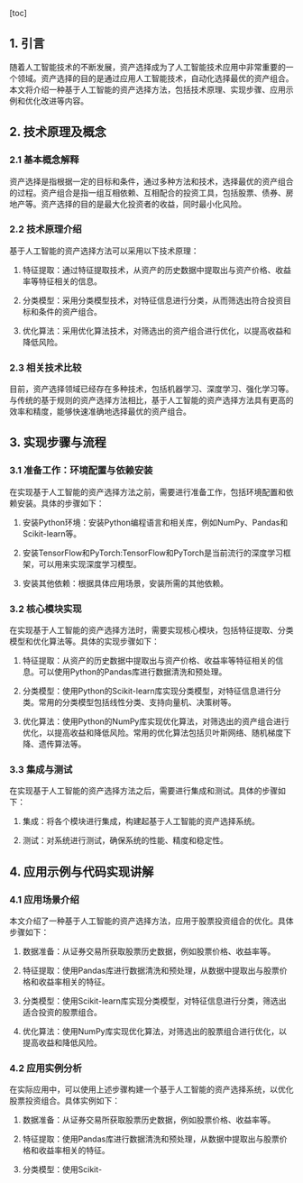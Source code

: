 
[toc]                    
                
                
## 1. 引言

随着人工智能技术的不断发展，资产选择成为了人工智能技术应用中非常重要的一个领域。资产选择的目的是通过应用人工智能技术，自动化选择最优的资产组合。本文将介绍一种基于人工智能的资产选择方法，包括技术原理、实现步骤、应用示例和优化改进等内容。

## 2. 技术原理及概念

### 2.1 基本概念解释

资产选择是指根据一定的目标和条件，通过多种方法和技术，选择最优的资产组合的过程。资产组合是指一组互相依赖、互相配合的投资工具，包括股票、债券、房地产等。资产选择的目的是最大化投资者的收益，同时最小化风险。

### 2.2 技术原理介绍

基于人工智能的资产选择方法可以采用以下技术原理：

1. 特征提取：通过特征提取技术，从资产的历史数据中提取出与资产价格、收益率等特征相关的信息。

2. 分类模型：采用分类模型技术，对特征信息进行分类，从而筛选出符合投资目标和条件的资产组合。

3. 优化算法：采用优化算法技术，对筛选出的资产组合进行优化，以提高收益和降低风险。

### 2.3 相关技术比较

目前，资产选择领域已经存在多种技术，包括机器学习、深度学习、强化学习等。与传统的基于规则的资产选择方法相比，基于人工智能的资产选择方法具有更高的效率和精度，能够快速准确地选择最优的资产组合。

## 3. 实现步骤与流程

### 3.1 准备工作：环境配置与依赖安装

在实现基于人工智能的资产选择方法之前，需要进行准备工作，包括环境配置和依赖安装。具体的步骤如下：

1. 安装Python环境：安装Python编程语言和相关库，例如NumPy、Pandas和Scikit-learn等。

2. 安装TensorFlow和PyTorch:TensorFlow和PyTorch是当前流行的深度学习框架，可以用来实现深度学习模型。

3. 安装其他依赖：根据具体应用场景，安装所需的其他依赖。

### 3.2 核心模块实现

在实现基于人工智能的资产选择方法时，需要实现核心模块，包括特征提取、分类模型和优化算法等。具体的实现步骤如下：

1. 特征提取：从资产的历史数据中提取出与资产价格、收益率等特征相关的信息。可以使用Python的Pandas库进行数据清洗和预处理。

2. 分类模型：使用Python的Scikit-learn库实现分类模型，对特征信息进行分类。常用的分类模型包括线性分类、支持向量机、决策树等。

3. 优化算法：使用Python的NumPy库实现优化算法，对筛选出的资产组合进行优化，以提高收益和降低风险。常用的优化算法包括贝叶斯网络、随机梯度下降、遗传算法等。

### 3.3 集成与测试

在实现基于人工智能的资产选择方法之后，需要进行集成和测试。具体的步骤如下：

1. 集成：将各个模块进行集成，构建起基于人工智能的资产选择系统。

2. 测试：对系统进行测试，确保系统的性能、精度和稳定性。

## 4. 应用示例与代码实现讲解

### 4.1 应用场景介绍

本文介绍了一种基于人工智能的资产选择方法，应用于股票投资组合的优化。具体步骤如下：

1. 数据准备：从证券交易所获取股票历史数据，例如股票价格、收益率等。

2. 特征提取：使用Pandas库进行数据清洗和预处理，从数据中提取出与股票价格和收益率相关的特征。

3. 分类模型：使用Scikit-learn库实现分类模型，对特征信息进行分类，筛选出适合投资的股票组合。

4. 优化算法：使用NumPy库实现优化算法，对筛选出的股票组合进行优化，以提高收益和降低风险。

### 4.2 应用实例分析

在实际应用中，可以使用上述步骤构建一个基于人工智能的资产选择系统，以优化股票投资组合。具体实例如下：

1. 数据准备：从证券交易所获取股票历史数据，例如股票价格、收益率等。

2. 特征提取：使用Pandas库进行数据清洗和预处理，从数据中提取出与股票价格和收益率相关的特征。

3. 分类模型：使用Scikit-


